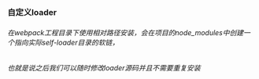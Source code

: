 ### 自定义loader

###### 在webpack工程目录下使用相对路径安装，会在项目的node_modules中创建一个指向实际self-loader目录的软链，
###### 也就是说之后我们可以随时修改loader源码并且不需要重复安装